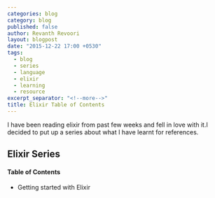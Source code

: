 ```yaml
---
categories: blog
category: blog
published: false
author: Revanth Revoori
layout: blogpost
date: "2015-12-22 17:00 +0530"
tags: 
  - blog
  - series
  - language
  - elixir
  - learning
  - resource
excerpt_separator: "<!--more-->"
title: Elixir Table of Contents
---
```




I have been reading elixir from past few weeks and fell in love with it.I decided to put up a series about what I have learnt for references.

<!--more-->

## Elixir Series

#### Table of Contents

- Getting started with Elixir
